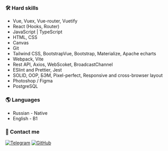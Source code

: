 <!--
**Crashmet/Crashmet** is a ✨ _special_ ✨ repository because its `README.md` (this file) appears on your GitHub profile.

Here are some ideas to get you started:

- 🔭 I’m currently working on ...
- 🌱 I’m currently learning ...
- 👯 I’m looking to collaborate on ...
- 🤔 I’m looking for help with ...
- 💬 Ask me about ...
- 📫 How to reach me: ...
- 😄 Pronouns: ...
- ⚡ Fun fact: ...
-->

<!-- <div align="center">

<img src="https://raw.githubusercontent.com/thomasync/thomasync/main/headergitdark.gif#gh-dark-mode-only" align="center" height="325" />
<img src="https://raw.githubusercontent.com/thomasync/thomasync/main/headergitlight.gif#gh-light-mode-only" align="center" height="325" />

</div>   -->

<!-- # <div align="center"> Developer Frontend - Vue | React </div>   -->

<!-- SKILLS -->

### 🛠️ Hard skills

- Vue, Vuex, Vue-router, Vuetify
- React (Hooks, Router)
- JavaScript | TypeScript
- HTML, CSS
- Canvas
- Git
- Tailwind CSS, BootstrapVue,  Bootstrap, Materialize, Apache echarts
- Webpack, Vite
- Rest API, Axios, WebScoket, BroadcastChannel
- ESlint and Prettier,  Jest
- SOLID, ООP, БЭМ, Pixel-perfect, Responsive and cross-browser layout
- Photoshop / Figma
- PostgreSQL

### 🌎 Languages
- Russian - Native
- English - B1

<!-- PROJECTS 

### ⚙️ My projects
- [CV](https://github.com/Poccu/cv) - Portfolio website | React - Material UI - API
- [Seven](https://github.com/Poccu/seven) - Social network | React - Redux Toolkit - TypeScript - Material UI - Firebase - i18next 

-->

<!-- CONTACT ME -->

### 📝 Contact me

[![Telegram][telegram-shield]][telegram-url]
[![GitHub][github-shield]][github-url]

<!-- [![LinkedIn][linkedin-shield]][linkedin-url]  -->

<!-- MARKDOWN LINKS & IMAGES -->

[telegram-shield]: https://img.shields.io/badge/-Telegram-black.svg?style=for-the-badge&logo=telegram&colorB=555
[telegram-url]: https://t.me/sobaka35

[github-shield]: https://img.shields.io/badge/-GitHub-black.svg?style=for-the-badge&logo=github&colorB=555
[github-url]: https://github.com/Crashmet

[linkedin-shield]: https://img.shields.io/badge/-LinkedIn-black.svg?style=for-the-badge&logo=linkedin&colorB=555
[linkedin-url]: https://www.linkedin.com/in/poccu/
